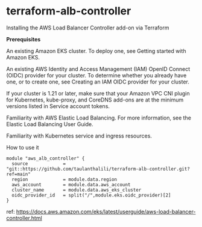 # terraform-alb-controller
Installing the AWS Load Balancer Controller add-on via Terraform <br>


**Prerequisites**

An existing Amazon EKS cluster. To deploy one, see Getting started with Amazon EKS.

An existing AWS Identity and Access Management (IAM) OpenID Connect (OIDC) provider for your cluster. To determine whether you already have one, or to create one, see Creating an IAM OIDC provider for your cluster.

If your cluster is 1.21 or later, make sure that your Amazon VPC CNI plugin for Kubernetes, kube-proxy, and CoreDNS add-ons are at the minimum versions listed in Service account tokens.

Familiarity with AWS Elastic Load Balancing. For more information, see the Elastic Load Balancing User Guide.

Familiarity with Kubernetes service and ingress resources.

How to use it
```
module "aws_alb_controller" {
  source             = "git::https://github.com/taulanthalili/terraform-alb-controller.git?ref=main"
  region             = module.data.region
  aws_account        = module.data.aws_account
  cluster_name       = module.data.aws_eks_cluster
  oidc_provider_id   = split("/",module.eks.oidc_provider)[2]
}
```
ref: https://docs.aws.amazon.com/eks/latest/userguide/aws-load-balancer-controller.html
